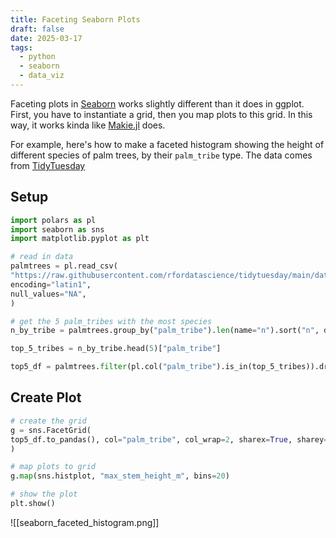 ```yaml
---
title: Faceting Seaborn Plots
draft: false
date: 2025-03-17
tags:
  - python
  - seaborn
  - data_viz
---
```

Faceting plots in [Seaborn](https://seaborn.pydata.org/) works slightly different than it does in ggplot. First, you have to instantiate a grid, then you map plots to this grid. In this way, it works kinda like [Makie.jl](https://docs.makie.org/v0.22/) does.

For example, here's how to make a faceted histogram showing the height of different species of palm trees, by their `palm_tribe` type. The data comes from [TidyTuesday](https://github.com/rfordatascience/tidytuesday/blob/main/data/2025/2025-03-18/readme.md)

## Setup

```python
import polars as pl
import seaborn as sns
import matplotlib.pyplot as plt

# read in data
palmtrees = pl.read_csv(
"https://raw.githubusercontent.com/rfordatascience/tidytuesday/main/data/2025/2025-03-18/palmtrees.csv",
encoding="latin1",
null_values="NA",
)

# get the 5 palm_tribes with the most species
n_by_tribe = palmtrees.group_by("palm_tribe").len(name="n").sort("n", descending=True)

top_5_tribes = n_by_tribe.head(5)["palm_tribe"]

top5_df = palmtrees.filter(pl.col("palm_tribe").is_in(top_5_tribes)).drop_nulls("max_stem_height_m")
```

## Create Plot

```python
# create the grid
g = sns.FacetGrid(
top5_df.to_pandas(), col="palm_tribe", col_wrap=2, sharex=True, sharey=False
)

# map plots to grid
g.map(sns.histplot, "max_stem_height_m", bins=20)

# show the plot
plt.show()
```

![[seaborn_faceted_histogram.png]]